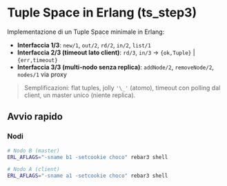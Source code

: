 # Tuple Space in Erlang (ts_step3)

Implementazione di un Tuple Space minimale in Erlang:
- **Interfaccia 1/3**: `new/1`, `out/2`, `rd/2`, `in/2`, `list/1`
- **Interfaccia 2/3 (timeout lato client)**: `rd/3`, `in/3` → `{ok,Tuple}` | `{err,timeout}`
- **Interfaccia 3/3 (multi-nodo senza replica)**: `addNode/2`, `removeNode/2`, `nodes/1` via proxy

> Semplificazioni: flat tuples, jolly `'\_'` (atomo), timeout con polling dal client, un master unico (niente replica).

## Avvio rapido

### Nodi
```bash
# Nodo B (master)
ERL_AFLAGS="-sname b1 -setcookie choco" rebar3 shell

# Nodo A (client)
ERL_AFLAGS="-sname a1 -setcookie choco" rebar3 shell
